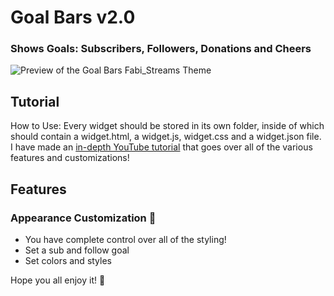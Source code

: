 # Goal Bars v2.0
### Shows Goals: Subscribers, Followers, Donations and Cheers

![Preview of the Goal Bars Fabi_Streams Theme](https://i.imgur.com/pvMduxm.png)

## Tutorial

How to Use: Every widget should be stored in its own folder, inside of which should contain a widget.html, a widget.js, widget.css and a widget.json file.
I have made an [in-depth YouTube tutorial](https://www.youtube.com/watch?v=wWexB_7ZvEA) that goes over all of the various features and customizations!

## Features
### Appearance Customization 🎨
- You have complete control over all of the styling!
- Set a sub and follow goal
- Set colors and styles

Hope you all enjoy it! 💖

